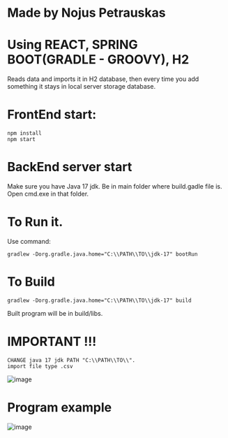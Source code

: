 
# Made by Nojus Petrauskas
# Using REACT, SPRING BOOT(GRADLE - GROOVY), H2
Reads data and imports it in H2 database, then every time you add something it stays in local server storage database.

# FrontEnd start:
```
npm install
npm start
```

# BackEnd server start

Make sure you have Java 17 jdk.
Be in main folder where build.gadle file is.
Open cmd.exe in that folder.

# To Run it.

Use command:
```
gradlew -Dorg.gradle.java.home="C:\\PATH\\TO\\jdk-17" bootRun
```

# To Build
```
gradlew -Dorg.gradle.java.home="C:\\PATH\\TO\\jdk-17" build
```
 Built program will be in build/libs.

# IMPORTANT !!!
```
CHANGE java 17 jdk PATH "C:\\PATH\\TO\\".
import file type .csv
```
![image](https://user-images.githubusercontent.com/46402646/213421780-39cfe62f-1be0-4b25-96ab-e3c9395ff7d2.png)
# Program example
![image](https://user-images.githubusercontent.com/46402646/213419337-488b6eb8-7439-4784-99b5-0ca12af26ba2.png)
